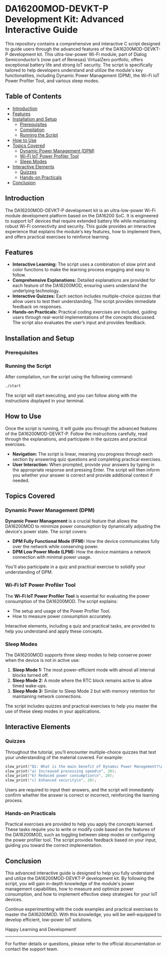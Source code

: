 # DA16200MOD-DEVKT-P Development Kit: Advanced Interactive Guide

This repository contains a comprehensive and interactive C script designed to guide users through the advanced features of the DA16200MOD-DEVKT-P development kit. This ultra-low-power Wi-Fi module, part of Dialog Semiconductor’s (now part of Renesas) VirtualZero portfolio, offers exceptional battery life and strong IoT security. The script is specifically tailored to help developers understand and utilize the module's key functionalities, including Dynamic Power Management (DPM), the Wi-Fi IoT Power Profiler Tool, and various sleep modes.

## Table of Contents

- [Introduction](#introduction)
- [Features](#features)
- [Installation and Setup](#installation-and-setup)
  - [Prerequisites](#prerequisites)
  - [Compilation](#compilation)
  - [Running the Script](#running-the-script)
- [How to Use](#how-to-use)
- [Topics Covered](#topics-covered)
  - [Dynamic Power Management (DPM)](#dynamic-power-management-dpm)
  - [Wi-Fi IoT Power Profiler Tool](#wi-fi-iot-power-profiler-tool)
  - [Sleep Modes](#sleep-modes)
- [Interactive Elements](#interactive-elements)
  - [Quizzes](#quizzes)
  - [Hands-on Practicals](#hands-on-practicals)
- [Conclusion](#conclusion)

## Introduction

The DA16200MOD-DEVKT-P development kit is an ultra-low-power Wi-Fi module development platform based on the DA16200 SoC. It is engineered to support IoT devices that require extended battery life while maintaining robust Wi-Fi connectivity and security. This guide provides an interactive experience that explains the module's key features, how to implement them, and offers practical exercises to reinforce learning.

## Features

- **Interactive Learning:** The script uses a combination of slow print and color functions to make the learning process engaging and easy to follow.
- **Comprehensive Explanations:** Detailed explanations are provided for each feature of the DA16200MOD, ensuring users understand the underlying technology.
- **Interactive Quizzes:** Each section includes multiple-choice quizzes that allow users to test their understanding. The script provides immediate feedback on responses.
- **Hands-on Practicals:** Practical coding exercises are included, guiding users through real-world implementations of the concepts discussed. The script also evaluates the user’s input and provides feedback.

## Installation and Setup

### Prerequisites


### Running the Script

After compilation, run the script using the following command:

```bash
./start
```

The script will start executing, and you can follow along with the instructions displayed in your terminal.

## How to Use

Once the script is running, it will guide you through the advanced features of the DA16200MOD-DEVKT-P. Follow the instructions carefully, read through the explanations, and participate in the quizzes and practical exercises.

- **Navigation:** The script is linear, meaning you progress through each section by answering quiz questions and completing practical exercises.
- **User Interaction:** When prompted, provide your answers by typing in the appropriate response and pressing Enter. The script will then inform you whether your answer is correct and provide additional context if needed.

## Topics Covered

### Dynamic Power Management (DPM)

**Dynamic Power Management** is a crucial feature that allows the DA16200MOD to minimize power consumption by dynamically adjusting the device's power state. The script covers:

- **DPM Fully Functional Mode (FFM):** How the device communicates fully over the network while conserving power.
- **DPM Low Power Mode (LPM):** How the device maintains a network connection with minimal power usage.

You'll also participate in a quiz and practical exercise to solidify your understanding of DPM.

### Wi-Fi IoT Power Profiler Tool

The **Wi-Fi IoT Power Profiler Tool** is essential for evaluating the power consumption of the DA16200MOD. The script explains:

- The setup and usage of the Power Profiler Tool.
- How to measure power consumption accurately.

Interactive elements, including a quiz and practical tasks, are provided to help you understand and apply these concepts.

### Sleep Modes

The DA16200MOD supports three sleep modes to help conserve power when the device is not in active use:

1. **Sleep Mode 1:** The most power-efficient mode with almost all internal blocks turned off.
2. **Sleep Mode 2:** A mode where the RTC block remains active to allow timed wake-ups.
3. **Sleep Mode 3:** Similar to Sleep Mode 2 but with memory retention for maintaining network connections.

The script includes quizzes and practical exercises to help you master the use of these sleep modes in your applications.

## Interactive Elements

### Quizzes

Throughout the tutorial, you’ll encounter multiple-choice quizzes that test your understanding of the material covered. For example:

```c
slow_print("Q1: What is the main benefit of Dynamic Power Management?\n", 20);
slow_print("a) Increased processing speed\n", 20);
slow_print("b) Reduced power consumption\n", 20);
slow_print("c) Enhanced security\n", 20);
```

Users are required to input their answers, and the script will immediately confirm whether the answer is correct or incorrect, reinforcing the learning process.

### Hands-on Practicals

Practical exercises are provided to help you apply the concepts learned. These tasks require you to write or modify code based on the features of the DA16200MOD, such as toggling between sleep modes or configuring the power profiler tool. The script provides feedback based on your input, guiding you toward the correct implementation.

## Conclusion

This advanced interactive guide is designed to help you fully understand and utilize the DA16200MOD-DEVKT-P development kit. By following the script, you will gain in-depth knowledge of the module's power management capabilities, how to measure and optimize power consumption, and how to implement effective sleep strategies for your IoT devices.

Continue experimenting with the code examples and practical exercises to master the DA16200MOD. With this knowledge, you will be well-equipped to develop efficient, low-power IoT solutions.

Happy Learning and Development!

---

For further details or questions, please refer to the official documentation or contact the support team.
